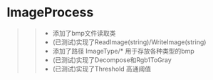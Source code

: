 # ImageProcess
>>- 添加了bmp文件读取类
>>-  (已测试)实现了ReadImage(string)/WriteImage(string)
>>- 添加了路径 ImageType/* 用于存放各种类型的bmp
>>- (已测试)实现了Decompose和Rgb1ToGray
>>- (已测试)实现了Threshold 高通阈值